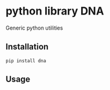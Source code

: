 python library DNA
==================

Generic python utilities

Installation
------------

```console
pip install dna
```

Usage
-----
